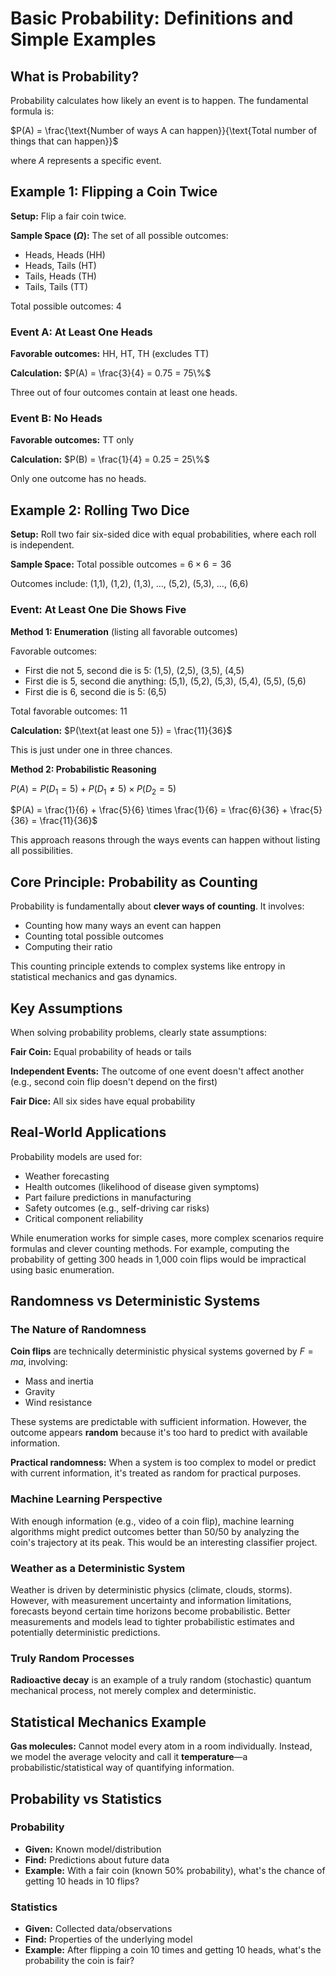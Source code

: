# Basic Probability: Definitions and Simple Examples

## What is Probability?

Probability calculates how likely an event is to happen. The fundamental formula is:

$P(A) = \frac{\text{Number of ways A can happen}}{\text{Total number of things that can happen}}$

where $A$ represents a specific event.

## Example 1: Flipping a Coin Twice

**Setup:** Flip a fair coin twice.

**Sample Space ($\Omega$):** The set of all possible outcomes:
- Heads, Heads (HH)
- Heads, Tails (HT)
- Tails, Heads (TH)
- Tails, Tails (TT)

Total possible outcomes: 4

### Event A: At Least One Heads

**Favorable outcomes:** HH, HT, TH (excludes TT)

**Calculation:**
$P(A) = \frac{3}{4} = 0.75 = 75\%$

Three out of four outcomes contain at least one heads.

### Event B: No Heads

**Favorable outcomes:** TT only

**Calculation:**
$P(B) = \frac{1}{4} = 0.25 = 25\%$

Only one outcome has no heads.

## Example 2: Rolling Two Dice

**Setup:** Roll two fair six-sided dice with equal probabilities, where each roll is independent.

**Sample Space:** Total possible outcomes = $6 \times 6 = 36$

Outcomes include: (1,1), (1,2), (1,3), ..., (5,2), (5,3), ..., (6,6)

### Event: At Least One Die Shows Five

**Method 1: Enumeration** (listing all favorable outcomes)

Favorable outcomes:
- First die not 5, second die is 5: (1,5), (2,5), (3,5), (4,5)
- First die is 5, second die anything: (5,1), (5,2), (5,3), (5,4), (5,5), (5,6)
- First die is 6, second die is 5: (6,5)

Total favorable outcomes: 11

**Calculation:**
$P(\text{at least one 5}) = \frac{11}{36}$

This is just under one in three chances.

**Method 2: Probabilistic Reasoning**

$P(A) = P(D_1 = 5) + P(D_1 \neq 5) \times P(D_2 = 5)$

$P(A) = \frac{1}{6} + \frac{5}{6} \times \frac{1}{6} = \frac{6}{36} + \frac{5}{36} = \frac{11}{36}$

This approach reasons through the ways events can happen without listing all possibilities.

## Core Principle: Probability as Counting

Probability is fundamentally about **clever ways of counting**. It involves:
- Counting how many ways an event can happen
- Counting total possible outcomes
- Computing their ratio

This counting principle extends to complex systems like entropy in statistical mechanics and gas dynamics.

## Key Assumptions

When solving probability problems, clearly state assumptions:

**Fair Coin:** Equal probability of heads or tails

**Independent Events:** The outcome of one event doesn't affect another (e.g., second coin flip doesn't depend on the first)

**Fair Dice:** All six sides have equal probability

## Real-World Applications

Probability models are used for:
- Weather forecasting
- Health outcomes (likelihood of disease given symptoms)
- Part failure predictions in manufacturing
- Safety outcomes (e.g., self-driving car risks)
- Critical component reliability

While enumeration works for simple cases, more complex scenarios require formulas and clever counting methods. For example, computing the probability of getting 300 heads in 1,000 coin flips would be impractical using basic enumeration.

## Randomness vs Deterministic Systems

### The Nature of Randomness

**Coin flips** are technically deterministic physical systems governed by $F = ma$, involving:
- Mass and inertia
- Gravity
- Wind resistance

These systems are predictable with sufficient information. However, the outcome appears **random** because it's too hard to predict with available information.

**Practical randomness:** When a system is too complex to model or predict with current information, it's treated as random for practical purposes.

### Machine Learning Perspective

With enough information (e.g., video of a coin flip), machine learning algorithms might predict outcomes better than 50/50 by analyzing the coin's trajectory at its peak. This would be an interesting classifier project.

### Weather as a Deterministic System

Weather is driven by deterministic physics (climate, clouds, storms). However, with measurement uncertainty and information limitations, forecasts beyond certain time horizons become probabilistic. Better measurements and models lead to tighter probabilistic estimates and potentially deterministic predictions.

### Truly Random Processes

**Radioactive decay** is an example of a truly random (stochastic) quantum mechanical process, not merely complex and deterministic.

## Statistical Mechanics Example

**Gas molecules:** Cannot model every atom in a room individually. Instead, we model the average velocity and call it **temperature**—a probabilistic/statistical way of quantifying information.

## Probability vs Statistics

### Probability
- **Given:** Known model/distribution
- **Find:** Predictions about future data
- **Example:** With a fair coin (known 50% probability), what's the chance of getting 10 heads in 10 flips?

### Statistics
- **Given:** Collected data/observations
- **Find:** Properties of the underlying model
- **Example:** After flipping a coin 10 times and getting 10 heads, what's the probability the coin is fair?
